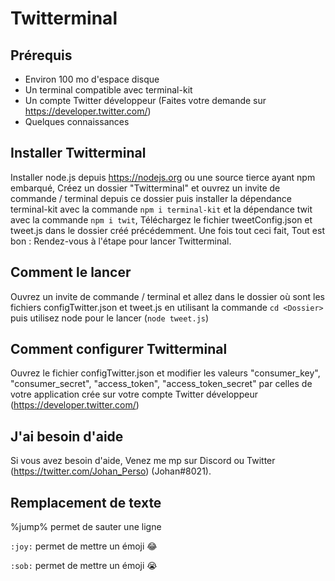 # Twitterminal

## Prérequis

  - Environ 100 mo d'espace disque
  - Un terminal compatible avec terminal-kit
  - Un compte Twitter développeur (Faites votre demande sur https://developer.twitter.com/)
  - Quelques connaissances


## Installer Twitterminal

Installer node.js depuis https://nodejs.org ou une source tierce ayant npm embarqué, Créez un dossier "Twitterminal" et ouvrez un invite de commande / terminal depuis ce dossier puis installer la dépendance terminal-kit avec la commande `npm i terminal-kit` et la dépendance twit avec la commande `npm i twit`, Téléchargez le fichier tweetConfig.json et tweet.js dans le dossier créé précédemment. Une fois tout ceci fait, Tout est bon : Rendez-vous à l'étape pour lancer Twitterminal.


## Comment le lancer

Ouvrez un invite de commande / terminal et allez dans le dossier où sont les fichiers configTwitter.json et tweet.js en utilisant la commande `cd <Dossier>` puis utilisez node pour le lancer (`node tweet.js`)


## Comment configurer Twitterminal

Ouvrez le fichier configTwitter.json et modifier les valeurs "consumer_key", "consumer_secret", "access_token", "access_token_secret" par celles de votre application crée sur votre compte Twitter développeur (https://developer.twitter.com/)


## J'ai besoin d'aide

Si vous avez besoin d'aide, Venez me mp sur Discord ou Twitter (https://twitter.com/Johan_Perso) (Johan#8021).


## Remplacement de texte

%jump% permet de sauter une ligne

`:joy:` permet de mettre un émoji 😂

`:sob:` permet de mettre un émoji 😭